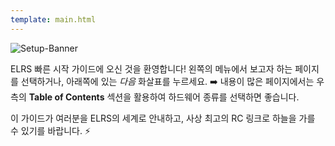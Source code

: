 ```yaml
---
template: main.html
---
```


![Setup-Banner](https://raw.githubusercontent.com/ExpressLRS/ExpressLRS-hardware/master/img/quick-start.png)

ELRS 빠른 시작 가이드에 오신 것을 환영합니다! 왼쪽의 메뉴에서 보고자 하는 페이지를 선택하거나, 아래쪽에 있는 *다음* 화살표를 누르세요. :arrow_right:
내용이 많은 페이지에서는 우측의 **Table of Contents** 섹션을 활용하여 하드웨어 종류를 선택하면 좋습니다.

이 가이드가 여러분을 ELRS의 세계로 안내하고, 사상 최고의 RC 링크로 하늘을 가를 수 있기를 바랍니다. :zap: